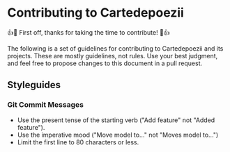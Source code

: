 # Contributing to Cartedepoezii

:+1::tada: First off, thanks for taking the time to contribute! :tada::+1:

The following is a set of guidelines for contributing to Cartedepoezii and its projects. These are mostly guidelines, not rules. Use your best judgment, and feel free to propose changes to this document in a pull request.

## Styleguides

### Git Commit Messages

+ Use the present tense of the starting verb ("Add feature" not "Added feature").
+ Use the imperative mood ("Move model to..." not "Moves model to...")
+ Limit the first line to 80 characters or less.

